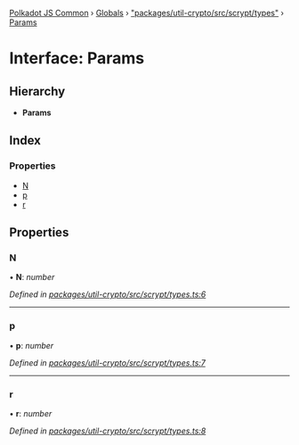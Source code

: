 [Polkadot JS Common](../README.md) › [Globals](../globals.md) › ["packages/util-crypto/src/scrypt/types"](../modules/_packages_util_crypto_src_scrypt_types_.md) › [Params](_packages_util_crypto_src_scrypt_types_.params.md)

# Interface: Params

## Hierarchy

* **Params**

## Index

### Properties

* [N](_packages_util_crypto_src_scrypt_types_.params.md#n)
* [p](_packages_util_crypto_src_scrypt_types_.params.md#p)
* [r](_packages_util_crypto_src_scrypt_types_.params.md#r)

## Properties

###  N

• **N**: *number*

*Defined in [packages/util-crypto/src/scrypt/types.ts:6](https://github.com/polkadot-js/common/blob/45c2afae/packages/util-crypto/src/scrypt/types.ts#L6)*

___

###  p

• **p**: *number*

*Defined in [packages/util-crypto/src/scrypt/types.ts:7](https://github.com/polkadot-js/common/blob/45c2afae/packages/util-crypto/src/scrypt/types.ts#L7)*

___

###  r

• **r**: *number*

*Defined in [packages/util-crypto/src/scrypt/types.ts:8](https://github.com/polkadot-js/common/blob/45c2afae/packages/util-crypto/src/scrypt/types.ts#L8)*
